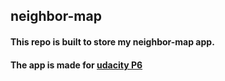## neighbor-map

#### This repo is built to store my neighbor-map app.

#### The app is made for [udacity P6 ](https://github.com/udacity/fend-office-hours)
